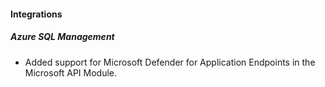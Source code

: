 
#### Integrations

##### Azure SQL Management

- Added support for Microsoft Defender for Application Endpoints in the Microsoft API Module.
